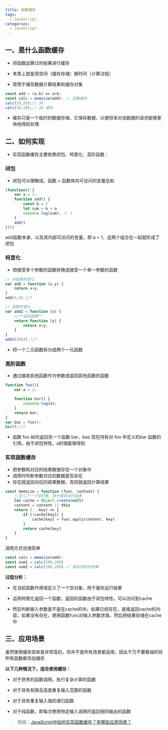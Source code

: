 ```yaml
---
title: 函数缓存
tags:
  - JavaScript
categories:
  - JavaScript
---
```




## 一、是什么函数缓存

+ 将函数运算过的结果进行缓存

+ 本质上就是用空间（缓存存储）换时间（计算过程）

+ 常用于缓存数据计算结果和缓存对象

```js
const add = (a,b) => a+b;
const calc = memoize(add); // 函数缓存
calc(10,20);// 30
calc(10,20);// 30 缓存
```

+ 缓存只是一个临时的数据存储，它保存数据，以便将来对该数据的请求能够更快地得到处理

## 二、如何实现
+ 实现函数缓存主要依靠闭包、柯里化、高阶函数：

### 闭包

+ 闭包可以理解成，函数 + 函数体内可访问的变量总和

```js
(function() {
    var a = 1;
    function add() {
        const b = 2
        let sum = b + a
        console.log(sum); // 3
    }
    add()
})()
```

add函数本身，以及其内部可访问的变量，即 a = 1，这两个组合在⼀起就形成了闭包

### 柯里化

+ 把接受多个参数的函数转换成接受一个单一参数的函数

```js
// 非函数柯里化
var add = function (x,y) {
    return x+y;
}
add(3,4) //7
```

```js
// 函数柯里化
var add2 = function (x) {
    //**返回函数**
    return function (y) {
        return x+y;
    }
}
add2(3)(4) //7
```

+ 将一个二元函数拆分成两个一元函数

### 高阶函数

+ 通过接收其他函数作为参数或返回其他函数的函数

```js
function foo(){
    var a = 2;

    function bar() {
        console.log(a);
    }
    return bar;
}
var baz = foo();
baz();//2
```

+ 函数 foo 如何返回另一个函数 bar，baz 现在持有对 foo 中定义的bar 函数的引用。由于闭包特性，a的值能够得到

### 实现函数缓存

+ 把参数和对应的结果数据存在一个对象中
+ 调用时判断参数对应的数据是否存在
+ 存在就返回对应的结果数据，否则就返回计算结果

```js
const memoize = function (func, content) {
    //定义了一个空对象，用于缓存运行结果
    let cache = Object.create(null)
    content = content || this
    return (...key) => {
        if (!cache[key]) {
            cache[key] = func.apply(content, key)
        }
        return cache[key]
    }
}
```

调用方式也很简单

```js
const calc = memoize(add);
const num1 = calc(100,200)
const num2 = calc(100,200) // 缓存得到的结果
```

**过程分析：**

+ 在当前函数作用域定义了一个空对象，用于缓存运行结果

+ 运用柯里化返回一个函数，返回的函数由于闭包特性，可以访问到cache

+ 然后判断输入参数是不是在cache的中。如果已经存在，直接返回cache的内容，如果没有存在，使用函数func对输入参数求值，然后把结果存储在cache中

## 三、应用场景
虽然使用缓存效率是非常高的，但并不是所有场景都适用，因此千万不要极端的将所有函数都添加缓存

**以下几种情况下，适合使用缓存：**

+ 对于昂贵的函数调用，执行复杂计算的函数

+ 对于具有有限且高度重复输入范围的函数
+ 对于具有重复输入值的递归函数

+ 对于纯函数，即每次使用特定输入调用时返回相同输出的函数
  

> 转自：[JavaScript中如何实现函数缓存？有哪些应用场景？](https://blog.csdn.net/qq_43299703/article/details/120859272)